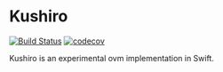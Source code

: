 # Kushiro

[![Build Status](https://travis-ci.org/cryptoeconomicslab/Kushiro.svg?branch=master)](https://travis-ci.org/cryptoeconomicslab/Kushiro)
[![codecov](https://codecov.io/gh/cryptoeconomicslab/Kushiro/branch/master/graph/badge.svg)](https://codecov.io/gh/Ybrin/rocksdb.swift)

Kushiro is an experimental ovm implementation in Swift.
